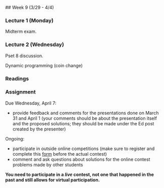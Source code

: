 <div class="week">

<div class="week_heading" markdown="1">
## Week 9 (3/29 - 4/4)
</div>

<div class="column_materials"  markdown="1">

### Lecture 1 (Monday)

Midterm exam.


### Lecture 2 (Wednesday)

Pset 8 discussion.

Dynamic programming (coin change)


### Readings




</div>

<div class="column_assign"  markdown="1">


### Assignment

Due Wednesday, April 7:
- provide feedback and comments for the presentations done on March 31 and April 1
(your comments should be about the presentation itself and the proposed solutions;
they should be made under the Ed post created by the presenter)


Ongoing:
- participate in outside online competitions (make sure to register and complete
this [form](https://forms.gle/h4Lb5faESmUsUybE8) before the actual contest)
- comment and ask questions about solutions for the online contest problems made by other students

__You need to participate in a _live_ contest, not one that happened in the past and still allows for virtual participation.__


</div>
</div>
